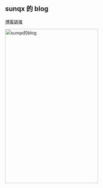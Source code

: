 ## sunqx 的 blog

[博客链接](http://106.13.32.252:80)

<!-- ![](http://106.13.32.252:80/img/preview.png=300x500) -->
 <img src="http://106.13.32.252:80/img/preview.png" width = "300" height = "500" alt="sunqx的blog" align=left />
